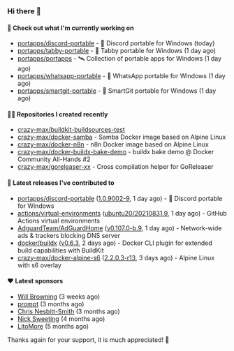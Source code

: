 ### Hi there 👋

#### 👷 Check out what I'm currently working on

- [portapps/discord-portable](https://github.com/portapps/discord-portable) - 🚀 Discord portable for Windows (today)
- [portapps/tabby-portable](https://github.com/portapps/tabby-portable) - 🚀 Tabby portable for Windows  (1 day ago)
- [portapps/portapps](https://github.com/portapps/portapps) - 🛰 Collection of portable apps for Windows (1 day ago)
- [portapps/whatsapp-portable](https://github.com/portapps/whatsapp-portable) - 🚀 WhatsApp portable for Windows (1 day ago)
- [portapps/smartgit-portable](https://github.com/portapps/smartgit-portable) - 🚀 SmartGit portable for Windows  (1 day ago)

#### 👨‍💻 Repositories I created recently

- [crazy-max/buildkit-buildsources-test](https://github.com/crazy-max/buildkit-buildsources-test)
- [crazy-max/docker-samba](https://github.com/crazy-max/docker-samba) - Samba Docker image based on Alpine Linux
- [crazy-max/docker-n8n](https://github.com/crazy-max/docker-n8n) - n8n Docker image based on Alpine Linux
- [crazy-max/docker-buildx-bake-demo](https://github.com/crazy-max/docker-buildx-bake-demo) - buildx bake demo @ Docker Community All-Hands #2
- [crazy-max/goreleaser-xx](https://github.com/crazy-max/goreleaser-xx) - Cross compilation helper for GoReleaser

#### 🚀 Latest releases I've contributed to

- [portapps/discord-portable](https://github.com/portapps/discord-portable) ([1.0.9002-9](https://github.com/portapps/discord-portable/releases/tag/1.0.9002-9), 1 day ago) - 🚀 Discord portable for Windows
- [actions/virtual-environments](https://github.com/actions/virtual-environments) ([ubuntu20/20210831.9](https://github.com/actions/virtual-environments/releases/tag/ubuntu20%2F20210831.9), 1 day ago) - GitHub Actions virtual environments
- [AdguardTeam/AdGuardHome](https://github.com/AdguardTeam/AdGuardHome) ([v0.107.0-b.9](https://github.com/AdguardTeam/AdGuardHome/releases/tag/v0.107.0-b.9), 1 day ago) - Network-wide ads &amp; trackers blocking DNS server
- [docker/buildx](https://github.com/docker/buildx) ([v0.6.3](https://github.com/docker/buildx/releases/tag/v0.6.3), 2 days ago) - Docker CLI plugin for extended build capabilities with BuildKit
- [crazy-max/docker-alpine-s6](https://github.com/crazy-max/docker-alpine-s6) ([2.2.0.3-r13](https://github.com/crazy-max/docker-alpine-s6/releases/tag/2.2.0.3-r13), 3 days ago) - Alpine Linux with s6 overlay

#### ❤️ Latest sponsors
- [Will Browning](https://github.com/willbrowningme) (3 weeks ago)
- [prompt](https://github.com/pr-mpt) (3 months ago)
- [Chris Nesbitt-Smith](https://github.com/chrisns) (3 months ago)
- [Nick Sweeting](https://github.com/pirate) (4 months ago)
- [LitoMore](https://github.com/LitoMore) (5 months ago)

Thanks again for your support, it is much appreciated! 🙏
